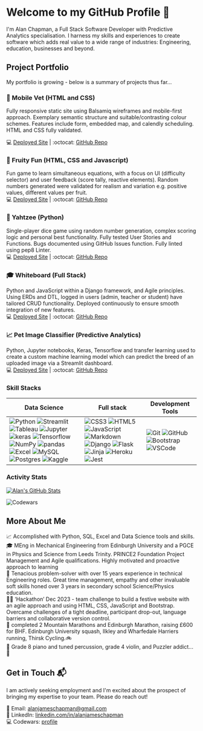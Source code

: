 # Welcome to my GitHub Profile 👋

I'm Alan Chapman, a Full Stack Software Developer with Predictive Analytics specialisation. I harness my skills and experiences to create software which adds real value to a wide range of industries: Engineering, education, businesses and beyond.

## Project Portfolio

My portfolio is growing - below is a summary of projects thus far...

### 🐶 Mobile Vet (HTML and CSS)

Fully responsive static site using Balsamiq wireframes and mobile-first approach. Exemplary semantic structure and suitable/contrasting colour schemes. Features include form, embedded map, and calendly scheduling. HTML and CSS fully validated.

💻  [Deployed Site](https://alanjameschapman.github.io/mobile-vet/) | :octocat:  [GitHub Repo](https://github.com/alanjameschapman/mobile-vet/)

### 🍅 Fruity Fun (HTML, CSS and Javascript)

Fun game to learn simultaneous equations, with a focus on UI (difficulty selector) and user feedback (score tally, reactive elements). Random numbers generated were validated for realism and variation e.g. positive values, different values per fruit.<br>
💻 [Deployed Site](https://alanjameschapman.github.io/fruity-fun/) | :octocat: [GitHub Repo](https://github.com/alanjameschapman/fruity-fun/)

### 🎲 Yahtzee (Python)

Single-player dice game using random number generation, complex scoring logic and personal best functionality. Fully tested User Stories and Functions. Bugs documented using GitHub Issues function. Fully linted using pep8 Linter.<br>
💻 [Deployed Site](https://yahtzee-dice-6d5009f4b077.herokuapp.com/) | :octocat: [GitHub Repo](https://github.com/alanjameschapman/yahtzee)

### 🎓 Whiteboard (Full Stack)

Python and JavaScript within a Django framework, and Agile principles. Using ERDs and DTL, logged in users (admin, teacher or student) have tailored CRUD functionality. Deployed continuously to ensure smooth integration of new features.<br>
💻 [Deployed Site](https://whiteboard-app-742f545f1848.herokuapp.com) | :octocat: [GitHub Repo](https://github.com/alanjameschapman/whiteboard)

### 📈 Pet Image Classifier (Predictive Analytics)

Python, Jupyter notebooks, Keras, Tensorflow and transfer learning used to create a custom machine learning model which can predict the breed of an uploaded image via a Streamlit dashboard.<br>
💻 [Deployed Site](https://pet-image-classifier-5fbc327c6281.herokuapp.com) | :octocat: [GitHub Repo](https://github.com/alanjameschapman/pet-image-classifier)

### Skill Stacks

| Data Science | Full stack | Development Tools
| - | - | -
| ![Python](https://img.shields.io/badge/python-3670A0?style=for-the-badge&logo=python&logoColor=ffdd54) ![Streamlit](https://img.shields.io/badge/Streamlit-FF4B4B?style=for-the-badge&logo=Streamlit&logoColor=white) ![Tableau](https://img.shields.io/badge/Tableau-E97627?style=for-the-badge&logo=Tableau&logoColor=white) ![Jupyter](https://img.shields.io/badge/Jupyter-F37626.svg?&style=for-the-badge&logo=Jupyter&logoColor=white) ![keras](https://img.shields.io/badge/Keras-FF0000?style=for-the-badge&logo=keras&logoColor=white) ![Tensorflow](https://img.shields.io/badge/TensorFlow-FF6F00?style=for-the-badge&logo=tensorflow&logoColor=white) ![NumPy](https://img.shields.io/badge/Numpy-777BB4?style=for-the-badge&logo=numpy&logoColor=white) ![pandas](https://img.shields.io/badge/Pandas-2C2D72?style=for-the-badge&logo=pandas&logoColor=white) ![Excel](https://img.shields.io/badge/Microsoft_Excel-217346?style=for-the-badge&logo=microsoft-excel&logoColor=white) ![MySQL](https://img.shields.io/badge/mysql-%2300f.svg?style=for-the-badge&logo=mysql&logoColor=white) ![Postgres](https://img.shields.io/badge/postgres-%23316192.svg?style=for-the-badge&logo=postgresql&logoColor=white) ![Kaggle](https://img.shields.io/badge/Kaggle-20BEFF?style=for-the-badge&logo=Kaggle&logoColor=white) | ![CSS3](https://img.shields.io/badge/css3-%231572B6.svg?style=for-the-badge&logo=css3&logoColor=white) ![HTML5](https://img.shields.io/badge/html5-%23E34F26.svg?style=for-the-badge&logo=html5&logoColor=white) ![JavaScript](https://img.shields.io/badge/javascript-%23323330.svg?style=for-the-badge&logo=javascript&logoColor=%23F7DF1E) ![Markdown](https://img.shields.io/badge/markdown-%23000000.svg?style=for-the-badge&logo=markdown&logoColor=white) ![Django](https://img.shields.io/badge/django-%23092E20.svg?style=for-the-badge&logo=django&logoColor=white) ![Flask](https://img.shields.io/badge/flask-%23000.svg?style=for-the-badge&logo=flask&logoColor=white) ![Jinja](https://img.shields.io/badge/jinja-white.svg?style=for-the-badge&logo=jinja&logoColor=black) ![Heroku](https://img.shields.io/badge/heroku-%23430098.svg?style=for-the-badge&logo=heroku&logoColor=white) ![Jest](https://img.shields.io/badge/-jest-%23C21325?style=for-the-badge&logo=jest&logoColor=white) | ![Git](https://img.shields.io/badge/git-%23F05033.svg?style=for-the-badge&logo=git&logoColor=white) ![GitHub](https://img.shields.io/badge/github-%23121011.svg?style=for-the-badge&logo=github&logoColor=white) ![Bootstrap](https://img.shields.io/badge/bootstrap-%238511FA.svg?style=for-the-badge&logo=bootstrap&logoColor=white) ![VSCode](https://img.shields.io/badge/VSCode-0078D4?style=for-the-badge&logo=visual%20studio%20code&logoColor=white)

### Activity Stats

[![Alan's GitHub Stats](https://github-readme-stats.vercel.app/api?username=alanjameschapman&show=stars,commits,prs,issues&show_icons=true&theme=radical)](https://github.com/anuraghazra/github-readme-stats)

![Codewars](https://github.r2v.ch/codewars?user=alanjameschapman&stroke=%23BB432C)


## More About Me

📈 Accomplished with Python, SQL, Excel and Data Science tools and skills.<br>
🎓 MEng in Mechanical Engineering from Edinburgh University and a PGCE in Physics and Science from Leeds Trinity. PRINCE2 Foundation Project Management and Agile qualifications. Highly motivated and proactive approach to learning<br>
🌟 Tenacious problem-solver with over 15 years experience in technical Engineering roles. Great time management, empathy and other invaluable soft skills honed over 3 years in secondary school Science/Physics education.<br>
👨‍💻 ‘Hackathon’ Dec 2023 - team challenge to build a festive website with an agile approach and using HTML, CSS, JavaScript and Bootstrap. Overcame challenges of a tight deadline, participant drop-out, language barriers and collaborative version control.<br>
🏃 completed 2 Mountain Marathons and Edinburgh Marathon, raising £600 for BHF. Edinburgh University squash, Ilkley and Wharfedale Harriers running, Thirsk Cycling.🚲<br>
🎹 Grade 8 piano and tuned percussion, grade 4 violin, and Puzzler addict... 🧩


## Get in Touch 📬

I am actively seeking employment and I'm excited about the prospect of bringing my expertise to your team. Please do reach out!

📧 Email: alanjameschapman@gmail.com <br>
🔗 LinkedIn: [linkedin.com/in/alanjameschapman](https://www.linkedin.com/in/alanjameschapman/) <br>
💻 Codewars: [profile](https://www.codewars.com/users/alanjameschapman)
